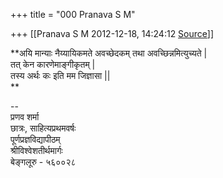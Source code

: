 +++
title = "000 Pranava S M"

+++
[[Pranava S M	2012-12-18, 14:24:12 [Source](https://groups.google.com/g/bvparishat/c/q_N5CFsvLKI)]]



**अयि मान्याः नैय्यायिकमते अवच्छेदकम् तथा अवच्छिन्नमित्युच्यते \|  
तत् केन कारणेमाङ्गीकृतम् \|  
तस्य अर्थः कः इति मम जिज्ञासा \|\|  
**  
  
--  
प्रणव शर्मा  
छात्रः, साहित्यप्रथमवर्षः  
पूर्णप्रज्ञविद्यापीठम्  
श्रीविश्वेशतीर्थमार्गः  
बेङ्गलूरु - ५६००२८  
  

